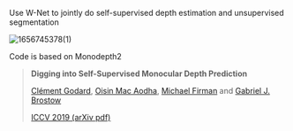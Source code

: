 Use W-Net to jointly do self-supervised depth estimation and unsupervised segmentation

![1656745378(1)](https://user-images.githubusercontent.com/42352462/176990441-c69a953a-fbf7-43e0-9e2c-98e54ee8528f.png)

Code is based on Monodepth2

> **Digging into Self-Supervised Monocular Depth Prediction**
>
> [Clément Godard](http://www0.cs.ucl.ac.uk/staff/C.Godard/), [Oisin Mac Aodha](http://vision.caltech.edu/~macaodha/), [Michael Firman](http://www.michaelfirman.co.uk) and [Gabriel J. Brostow](http://www0.cs.ucl.ac.uk/staff/g.brostow/)  
>
> [ICCV 2019 (arXiv pdf)](https://arxiv.org/abs/1806.01260)


